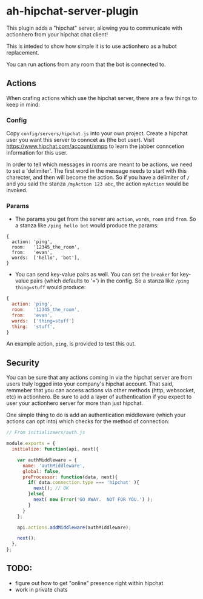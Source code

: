 # ah-hipchat-server-plugin

This plugin adds a "hipchat" server, allowing you to communicate with actionhero from your hipchat chat client! 

This is inteded to show how simple it is to use actionhero as a hubot replacement.

You can run actions from any room that the bot is connected to.

## Actions

When crafing actions which use the hipchat server, there are a few things to keep in mind:

### Config

Copy `config/servers/hipchat.js` into your own project.  Create a hipchat user you want this server to conncet as (the bot user).  Visit https://www.hipchat.com/account/xmpp to learn the jabber conncetion information for this user.

In order to tell which messages in rooms are meant to be actions, we need to set a 'delimiter'.  The first word in the message needs to start with this charecter, and then will become the action.  So if you have a delimiter of `/` and you said the stanza `/myAction 123 abc`, the action `myAction` would be invoked.


### Params

- The params you get from the server are `action`, `words`, `room` and `from`.  So a stanza like `/ping hello bot` would produce the params:

```
{
  action: 'ping',
  room:   '12345_the_room',
  from:   'evan',
  words:  ['hello', 'bot'],
}
```

- You can send key-value pairs as well.  You can set the `breaker` for key-value pairs (which defaults to '=') in the config. So a stanza like `/ping thing=stuff` would produce:

```javascript
{
  action: 'ping',
  room:   '12345_the_room',
  from:   'evan',
  words:  ['thing=stuff']
  thing:  'stuff',
}
```

An example action, `ping`, is provided to test this out.

## Security

You can be sure that any actions coming in via the hipchat server are from users truly logged into your company's hipchat account.  That said, remmeber that you can access actions via other methods (http, websocket, etc) in actionhero.  Be sure to add a layer of authentication if you expect to user your actionhero server for more than just hipchat.  

One simple thing to do is add an authentication middleware (which your actions can opt into) which checks for the method of connection:

```javascript
// From initializaers/auth.js

module.exports = {
  initialize: function(api, next){

    var authMiddleware = {
      name: 'authMiddleware',
      global: false,
      preProcessor: function(data, next){
        if( data.connection.type === 'hipchat' ){
          next(); // OK
        }else{
          next( new Error('GO AWAY.  NOT FOR YOU.') );
        }
      }
    };

    api.actions.addMiddleware(authMiddleware);

    next();
  },
};
```

## TODO:

- figure out how to get "online" presence right within hipchat
- work in private chats